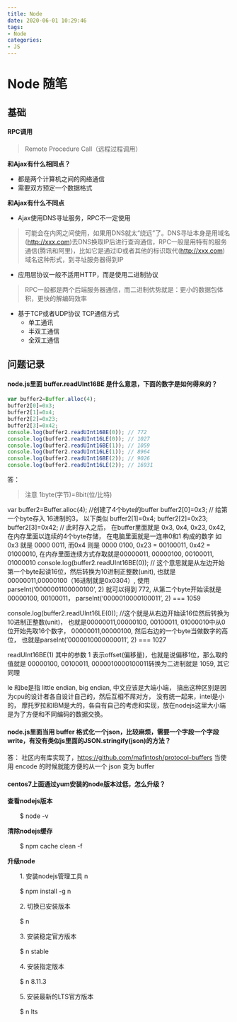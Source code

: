 ```yaml
---
title: Node
date: 2020-06-01 10:29:46
tags:
- Node
categories:
- JS
---
```

# Node 随笔

## 基础

#### RPC调用
> Remote Procedure Call（远程过程调用）

**和Ajax有什么相同点？**
* 都是两个计算机之间的网络通信
* 需要双方预定一个数据格式

**和Ajax有什么不同点**
* Ajax使用DNS寻址服务，RPC不一定使用
> 可能会在内网之间使用，如果用DNS就太“绕远”了。DNS寻址本身是用域名(http://xxx.com)去DNS换取IP后进行查询通信，RPC一般是用特有的服务通信(腾讯和阿里)，比如它是通过ID或者其他的标识取代(http://xxx.com)域名这种形式，到寻址服务器得到IP
* 应用层协议一般不适用HTTP，而是使用二进制协议
> RPC一般都是两个后端服务器通信，而二进制优势就是：更小的数据包体积，更快的解编码效率
* 基于TCP或者UDP协议
  TCP通信方式
    * 单工通讯
    * 半双工通信
    * 全双工通信

## 问题记录

#### node.js里面 buffer.readUInt16BE 是什么意思，下面的数字是如何得来的？
```javascript
var buffer2=Buffer.alloc(4);
buffer2[0]=0x3;
buffer2[1]=0x4;
buffer2[2]=0x23;
buffer2[3]=0x42;
console.log(buffer2.readUInt16BE(0)); // 772
console.log(buffer2.readUInt16LE(0)); // 1027
console.log(buffer2.readUInt16BE(1)); // 1059
console.log(buffer2.readUInt16LE(1)); // 8964
console.log(buffer2.readUInt16BE(2)); // 9026
console.log(buffer2.readUInt16LE(2)); // 16931
```

答：

> 注意 1byte(字节)=8bit(位/比特)

var buffer2=Buffer.alloc(4); //创建了4个byte的buffer
buffer2[0]=0x3; // 给第一个byte存入 16进制的3， 以下类似
buffer2[1]=0x4;
buffer2[2]=0x23;
buffer2[3]=0x42; // 此时存入之后， 在buffer里面就是 0x3, 0x4, 0x23, 0x42, 在内存里面以连续的4个byte存储， 在电脑里面就是一连串0和1 构成的数字 如0x3 就是 0000 0011, 而0x4 则是 0000 0100, 0x23 = 00100011, 0x42 = 01000010, 在内存里面连续方式存取就是00000011, 00000100, 00100011, 01000010
console.log(buffer2.readUInt16BE(0));  // 这个意思就是从左边开始第一个byte起读16位，然后转换为10进制正整数(unit), 也就是00000011,00000100（16进制就是0x0304）,
使用parseInt(‘0000001100000100’, 2) 就可以得到 772,  从第二个byte开始读就是00000100, 00100011， parseInt(‘0000010000100011’, 2) === 1059

console.log(buffer2.readUInt16LE(0)); //这个就是从右边开始读16位然后转换为10进制正整数(unit)， 也就是00000011,00000100, 00100011, 01000010中从0位开始先取16个数字， 00000011,00000100, 然后右边的一个byte当做数字的高位， 也就是parseInt(‘0000010000000011’, 2) === 1027

readUInt16BE(1) 其中的参数 1 表示offset(偏移量)，也就是说偏移1位，那么取的值就是 00000100, 00100011, 0000010000100011转换为二进制就是 1059, 其它同理

le 和be是指 little endian, big endian, 中文应该是大端小端， 搞出这种区别是因为cpu的设计者各自设计自己的，然后互相不屌对方， 没有统一起来，intel是小的， 摩托罗拉和IBM是大的，各自有自己的考虑和实现，放在nodejs这里大小端是为了方便和不同编码的数据交换。


#### node.js里面当用 buffer 格式化一个json，比较麻烦，需要一个字段一个字段write，有没有类似js里面的JSON.stringify(json)的方法？

答：
社区内有库实现了，https://github.com/mafintosh/protocol-buffers
当使用 encode 的时候就能方便的从一个 json 变为 buffer


#### centos7上面通过yum安装的node版本过低，怎么升级？
<!-- 1.  -->
**查看nodejs版本**

　　$ node -v

**清除nodejs缓存**

　　$ npm cache clean -f

**升级node**

　　1. 安装nodejs管理工具 n

　　$ npm install -g n

　　2. 切换已安装版本

　　$ n

　　3. 安装稳定官方版本

　　$ n stable

　　4. 安装指定版本

　　$ n 8.11.3

　　5. 安装最新的LTS官方版本

　　$ n lts
